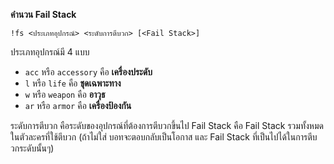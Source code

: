 **คำนวน Fail Stack**

```
!fs <ประเภทอุปกรณ์> <ระดับการตีบวก> [<Fail Stack>]
```

ประเภทอุปกรณ์มี 4 แบบ
- `acc` หรือ `accessory` คือ **เครื่องประดับ**
- `l` หรือ `life` คือ **ชุดเฉพาะทาง**
- `w` หรือ `weapon` คือ **อาวุธ**
- `ar` หรือ `armor` คือ **เครื่องป้องกัน**

ระดับการตีบวก คือระดับของอุปกรณ์ที่ต้องการตีบวกขึ้นไป
Fail Stack คือ Fail Stack รวมทั้งหมดในตัวละครที่ใช้ตีบวก (ถ้าไม่ใส่ บอทจะตอบกลับเป็นโอกาส และ Fail Stack ที่เป็นไปได้ในการตีบวกระดับนั้นๆ)
